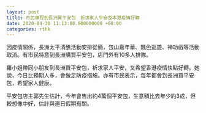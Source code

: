 ```yaml
---
layout: post
title: 市民專程到長洲買平安包　祈求家人平安及本港疫情好轉
date: 2020-04-30 11:13:08.000000000 +08:00
categories: rthk
---
```


因疫情關係，長洲太平清醮活動安排從簡，包山嘉年華、飄色巡遊、神功戲等活動取消。有市民特意到長洲購買平安包，店門外有10多人排隊。

羅小姐帶同小朋友到長洲買平安包，祈求家人平安，又希望香港疫情快點好轉。她說，今日比預期人多，會做足防疫措施。亦有市民表示，每年都會到長洲買平安包，希望家人健康。

平安包店主郭先生估計，今年會售出約4萬個平安包，生意額比去年少約3成，但較想像中好，估計與連日假期有關。
